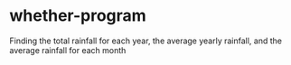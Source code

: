 # whether-program
Finding the total rainfall for each year, the average yearly rainfall, and the average rainfall for each month
